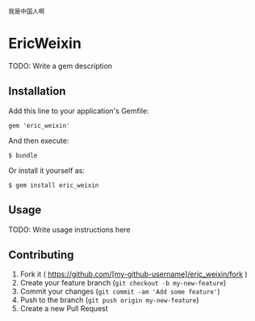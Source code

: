 `我是中国人啊`

# EricWeixin

TODO: Write a gem description

## Installation

Add this line to your application's Gemfile:

    gem 'eric_weixin'

And then execute:

    $ bundle

Or install it yourself as:

    $ gem install eric_weixin

## Usage

TODO: Write usage instructions here

## Contributing

1. Fork it ( https://github.com/[my-github-username]/eric_weixin/fork )
2. Create your feature branch (`git checkout -b my-new-feature`)
3. Commit your changes (`git commit -am 'Add some feature'`)
4. Push to the branch (`git push origin my-new-feature`)
5. Create a new Pull Request

